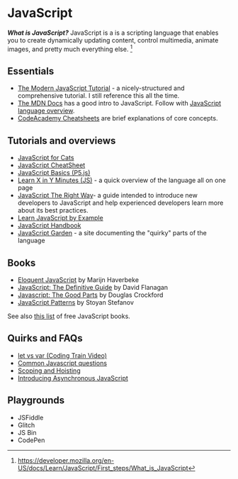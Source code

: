 # JavaScript

**_What is JavaScript?_** JavaScript is a is a scripting language that enables
you to create dynamically updating content, control multimedia, animate images,
and pretty much everything else. [^mdn]

## Essentials

- [The Modern JavaScript Tutorial](https://javascript.info/) - a
  nicely-structured and comprehensive tutorial. I still reference this all the
  time.
- [The MDN Docs](https://developer.mozilla.org/en-US/docs/Learn/JavaScript/First_steps/What_is_JavaScript)
  has a good intro to JavaScript. Follow with
  [JavaScript language overview](https://developer.mozilla.org/en-US/docs/Web/JavaScript/Language_Overview).
- [CodeAcademy Cheatsheets](https://www.codecademy.com/learn/introduction-to-javascript/modules/learn-javascript-introduction/cheatsheet)
  are brief explanations of core concepts.

## Tutorials and overviews

- [JavaScript for Cats](http://jsforcats.com/)
- [JavaScript CheatSheet](https://htmlcheatsheet.com/js/)
- [JavaScript Basics (P5.js)](https://github.com/processing/p5.js/wiki/JavaScript-basics)
- [Learn X in Y Minutes (JS)](https://learnxinyminutes.com/docs/javascript/) - a
  quick overview of the language all on one page
- [JavaScript The Right Way](http://jstherightway.org/)- a guide intended to
  introduce new developers to JavaScript and help experienced developers learn
  more about its best practices.
- [Learn JavaScript by Example](https://www.learneroo.com/modules/64)
- [JavaScript Handbook](https://thevalleyofcode.com/js/)
- [JavaScript Garden](https://shamansir.github.io/JavaScript-Garden/) - a site
  documenting the "quirky" parts of the language

## Books

- [Eloquent JavaScript](http://eloquentjavascript.net/) by Marijn Haverbeke
- [JavaScript: The Definitive Guide](http://www.amazon.com/JavaScript-Definitive-Guide-Activate-Guides/dp/0596805527)
  by David Flanagan
- [Javascript: The Good Parts](http://www.amazon.com/JavaScript-Good-Parts-Douglas-Crockford/dp/0596517742)
  by Douglas Crockford
- [JavaScript Patterns](https://www.amazon.com/JavaScript-Patterns-Stoyan-Stefanov/dp/0596806752)
  by Stoyan Stefanov

See also [this list](https://jsbooks.revolunet.com/) of free JavaScript books.

## Quirks and FAQs

- [let vs var (Coding Train Video)](https://www.youtube.com/watch?v=q8SHaDQdul0&list=PLRqwX-V7Uu6YgpA3Oht-7B4NBQwFVe3pr)
- [Common Javascript questions](https://developer.mozilla.org/en-US/docs/Learn/JavaScript/Howto)
- [Scoping and Hoisting](http://www.adequatelygood.com/JavaScript-Scoping-and-Hoisting.html)
- [Introducing Asynchronous JavaScript](https://developer.mozilla.org/en-US/docs/Learn/JavaScript/Asynchronous/Introducing)

## Playgrounds

- JSFiddle
- Glitch
- JS Bin
- CodePen

[^mdn]:
    https://developer.mozilla.org/en-US/docs/Learn/JavaScript/First_steps/What_is_JavaScript
